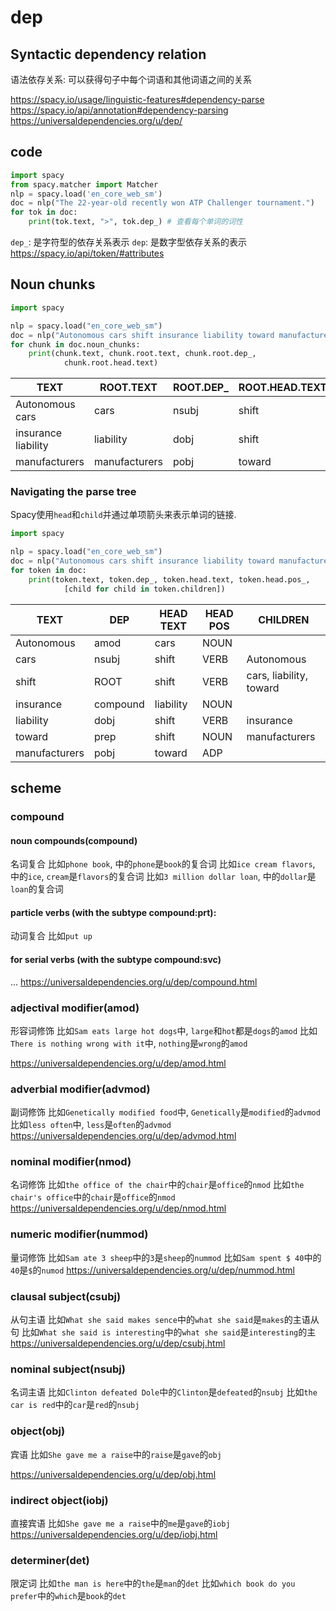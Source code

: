 # dep


## Syntactic dependency relation
语法依存关系: 可以获得句子中每个词语和其他词语之间的关系

https://spacy.io/usage/linguistic-features#dependency-parse
https://spacy.io/api/annotation#dependency-parsing
https://universaldependencies.org/u/dep/


## code

```python
import spacy
from spacy.matcher import Matcher 
nlp = spacy.load('en_core_web_sm')
doc = nlp("The 22-year-old recently won ATP Challenger tournament.")
for tok in doc:
    print(tok.text, ">", tok.dep_) # 查看每个单词的词性
```

`dep_`: 是字符型的依存关系表示
`dep`: 是数字型依存关系的表示
https://spacy.io/api/token/#attributes


## Noun chunks
```python
import spacy

nlp = spacy.load("en_core_web_sm")
doc = nlp("Autonomous cars shift insurance liability toward manufacturers")
for chunk in doc.noun_chunks:
    print(chunk.text, chunk.root.text, chunk.root.dep_,
            chunk.root.head.text)
```



TEXT|ROOT.TEXT|ROOT.DEP_|ROOT.HEAD.TEXT
--|--|--|--
Autonomous cars|cars|nsubj|shift
insurance liability|liability|dobj|shift
manufacturers|manufacturers|pobj|toward


### Navigating the parse tree
Spacy使用`head`和`child`并通过单项箭头来表示单词的链接.
```python
import spacy

nlp = spacy.load("en_core_web_sm")
doc = nlp("Autonomous cars shift insurance liability toward manufacturers")
for token in doc:
    print(token.text, token.dep_, token.head.text, token.head.pos_,
            [child for child in token.children])
```

TEXT|DEP|HEAD TEXT|HEAD POS|CHILDREN
--|--|--|--|--
Autonomous|amod|cars|NOUN|
cars|nsubj|shift|VERB|Autonomous
shift|ROOT|shift|VERB|cars, liability, toward
insurance|compound|liability|NOUN|
liability|dobj|shift|VERB|insurance
toward|prep|shift|NOUN|manufacturers
manufacturers|pobj|toward|ADP|

[](./spacy_dep/1.png)


## scheme

### compound

####  noun compounds(compound)
名词复合
比如`phone book`, 中的`phone`是`book`的复合词
比如`ice cream flavors`, 中的`ice`, `cream`是`flavors`的复合词
比如`3 million dollar loan`, 中的`dollar`是`loan`的复合词
#### particle verbs (with the subtype compound:prt):
动词复合
比如`put up`
#### for serial verbs (with the subtype compound:svc)
...
https://universaldependencies.org/u/dep/compound.html


### adjectival modifier(amod)
形容词修饰
比如`Sam eats large hot dogs`中, `large`和`hot`都是`dogs`的`amod`
比如`There is nothing wrong with it`中, `nothing`是`wrong`的`amod`

https://universaldependencies.org/u/dep/amod.html

### adverbial modifier(advmod)
副词修饰
比如`Genetically modified food`中, `Genetically`是`modified`的`advmod`
比如`less often`中, `less`是`often`的`advmod`
https://universaldependencies.org/u/dep/advmod.html

### nominal modifier(nmod)
名词修饰
比如`the office of the chair`中的`chair`是`office`的`nmod`
比如`the chair's office`中的`chair`是`office`的`nmod`
https://universaldependencies.org/u/dep/nmod.html

### numeric modifier(nummod)
量词修饰
比如`Sam ate 3 sheep`中的`3`是`sheep`的`nummod`
比如`Sam spent $ 40`中的`40`是`$`的`numod`
https://universaldependencies.org/u/dep/nummod.html

### clausal subject(csubj)
从句主语
比如`What she said makes sence`中的`what she said`是`makes`的主语从句
比如`What she said is interesting`中的`what she said`是`interesting`的主
https://universaldependencies.org/u/dep/csubj.html


### nominal subject(nsubj)
名词主语
比如`Clinton defeated Dole`中的`Clinton`是`defeated`的`nsubj`
比如`the car is red`中的`car`是`red`的`nsubj`


### object(obj)
宾语
比如`She gave me a raise`中的`raise`是`gave`的`obj`


https://universaldependencies.org/u/dep/obj.html


### indirect object(iobj)
直接宾语
比如`She gave me a raise`中的`me`是`gave`的`iobj`
https://universaldependencies.org/u/dep/iobj.html



### determiner(det)
限定词
比如`the man is here`中的`the`是`man`的`det`
比如`which book do you prefer`中的`which`是`book`的`det`



